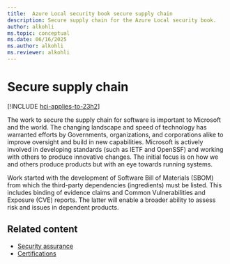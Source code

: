 ```yaml
---
title:  Azure Local security book secure supply chain
description: Secure supply chain for the Azure Local security book.
author: alkohli
ms.topic: conceptual
ms.date: 06/16/2025
ms.author: alkohli
ms.reviewer: alkohli
---
```


# Secure supply chain

[!INCLUDE [hci-applies-to-23h2](../includes/hci-applies-to-23h2.md)]

The work to secure the supply chain for software is important to Microsoft and the world. The changing landscape and speed of technology has warranted efforts by Governments, organizations, and corporations alike to improve oversight and build in new capabilities. Microsoft is actively involved in developing standards (such as IETF and OpenSSF) and working with others to produce innovative changes. The initial focus is on how we and others produce products but with an eye towards running systems. 
 
Work started with the development of Software Bill of Materials (SBOM) from which the third-party dependencies (ingredients) must be listed. This includes binding of evidence claims and Common Vulnerabilities and Exposure (CVE) reports. The latter will enable a broader ability to assess risk and issues in dependent products. 

## Related content

- [Security assurance](security-foundation-security-assurance.md)
- [Certifications](security-foundation-certifications.md)